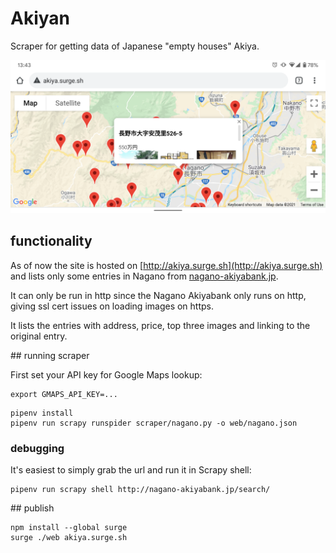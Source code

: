 # Akiyan

Scraper for getting data of Japanese "empty houses" Akiya.

![Screenshot of mobile version](./screenshot.png)

## functionality

As of now the site is hosted on [http://akiya.surge.sh](http://akiya.surge.sh) and lists only some entries in Nagano from [nagano-akiyabank.jp](http://nagano-akiyabank.jp).

It can only be run in http since the Nagano Akiyabank only runs on http, giving ssl cert issues on loading images on https.

It lists the entries with address, price, top three images and linking to the original entry.

## running scraper

First set your API key for Google Maps lookup:
```
export GMAPS_API_KEY=...
```

```shell
pipenv install
pipenv run scrapy runspider scraper/nagano.py -o web/nagano.json
```

### debugging

It's easiest to simply grab the url and run it in Scrapy shell:

```shell
pipenv run scrapy shell http://nagano-akiyabank.jp/search/
```

## publish

```
npm install --global surge
surge ./web akiya.surge.sh
```